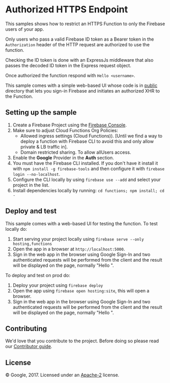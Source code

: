 # Authorized HTTPS Endpoint

This samples shows how to restrict an HTTPS Function to only the Firebase users of your app.

Only users who pass a valid Firebase ID token as a Bearer token in the `Authorization` header of the HTTP request are authorized to use the function.

Checking the ID token is done with an ExpressJs middleware that also passes the decoded ID token in the Express request object.

Once authorized the function respond with `Hello <username>`.

This sample comes with a simple web-based UI whose code is in [public](public) directory that lets you sign-in Firebase and initiates an authorized XHR to the Function.


## Setting up the sample

 1. Create a Firebase Project using the [Firebase Console](https://console.firebase.google.com).
 1. Make sure to adjust Cloud Functions Org Policies:
    - Allowed ingress settings (Cloud Functions)). [Until we find a way to deploy a function with Firebase CLI to avoid this and only allow private & LB traffic in].
    - Domain restricted sharing. To allow allUsers access.
 1. Enable the **Google** Provider in the **Auth** section.
 1. You must have the Firebase CLI installed. If you don't have it install it with `npm install -g firebase-tools` and then configure it with `firebase login --no-localhost`.
 1. Configure the CLI locally by using `firebase use --add` and select your project in the list.
 1. Install dependencies locally by running: `cd functions; npm install; cd -`

## Deploy and test

This sample comes with a web-based UI for testing the function.
To test locally do:

 1. Start serving your project locally using `firebase serve --only hosting,functions`
 1. Open the app in a browser at `http://localhost:5000`.
 1. Sign in the web app in the browser using Google Sign-In and two authenticated requests will be performed from the client and the result will be displayed on the page, normally "Hello <user displayname>".


To deploy and test on prod do:

 1. Deploy your project using `firebase deploy`
 1. Open the app using `firebase open hosting:site`, this will open a browser.
 1. Sign in the web app in the browser using Google Sign-In and two authenticated requests will be performed from the client and the result will be displayed on the page, normally "Hello <user displayname>".


## Contributing

We'd love that you contribute to the project. Before doing so please read our [Contributor guide](../CONTRIBUTING.md).


## License

© Google, 2017. Licensed under an [Apache-2](../LICENSE) license.
